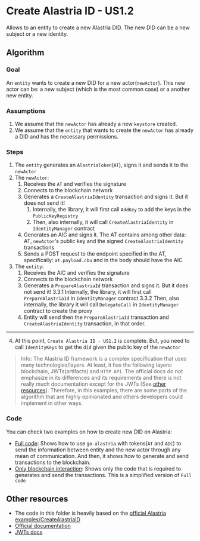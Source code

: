 # Create Alastria ID - US1.2

Allows to an entity to create a new Alastria DID. The new DID can be a new subject or a new identity.

## Algorithm

### Goal

An `entity` wants to create a new DID for a new actor(`newActor`). This new actor can be: a new subject (which is the most common case) or a another new entity.

### Assumptions

1. We assume that the `newActor` has already a new `keystore` created.
2. We assume that the `entity` that wants to create the `newActor` has already a DID and has the necessary permissions.

### Steps

1. The `entity` generates an `AlastriaToken`(`AT`), signs it and sends it to the `newActor`
2. The `newActor`:
    1. Receives the `AT` and verifies the signature
    2. Connects to the blockchain network
    3. Generates a `CreateAlastriaIdentity` transaction and signs it. But it does not send it!
        1. Internally, the library, it will first call `AddKey` to add the keys in the `PublicKeyRegistry`
        2. Then, also internally, it will call `CreateAlastriaIdentity` in `IdentityManager` contract
    4. Generates an AIC and signs it. The AT contains among other data: AT, `newActor`'s public key and the signed `CreateAlastriaIdentity` transactions
    5. Sends a POST request to the endpoint specified in the AT, specifically: `at.payload.cbu` and in the body should have the AIC
3. The `entity`:
    1. Receives the AIC and verifies the signature
    2. Connects to the blockchain network
    3. Generates a `PrepareAlastriaId` transaction and signs it. But it does not send it!
        3.3.1 Internally, the library, it will first call `PrepareAlastriaId` in `IdentityManager` contract
        3.3.2 Then, also internally, the library it will call `DelegateCall`  in `IdentityManager` contract to create the proxy
    4. Entity will send then the `PrepareAlastriaId` transaction and `CreateAlastriaIdentity` transaction, in that order.

--- 

4. At this point, `Create Alastria ID - US1.2` is complete. But, you need to call `IdentityKeys` to get the `did` given the public key of the `newActor`

> Info: The Alastria ID framework is a complex specification that uses many technologies/layers. At least, it has the following layers: blockchain, JWTs(artifacts) and `HTTP API`. The official docs do not emphasize in its differences and its requirements and there is not really much documentation except for the JWTs (See [other resources](#other-resources)). Therefore, in this examples, there are some parts of the algorithm that are highly opinionated and others developers could implement in other ways.

### Code

You can check two examples on how to create new DID on Alastria:
- [Full code](./full-example/main.go): Shows how to use `go-alastria` with tokens(`AT` and `AIC`) to send the information between entity and the new actor through any mean of communication. And then, it shows how to generate and send transactions to the blockchain.
- [Only blockchain interaction](./only-blockchain/main.go): Shows only the code that is required to generates and send the transactions. This is a simplified version of `Full code`

## Other resources

- The code in this folder is heavily based on the [official Alastria examples/CreateAlastriaID](https://github.com/alastria/alastria-identity-example/tree/master/exampleCreateAlastriaID)
- [Official documentation](https://github.com/alastria/alastria-identity/wiki/Artifacts-and-User-Stories-Definitions#us-12-alastria-id-creation)
- [JWTs docs](https://github.com/alastria/alastria-identity/wiki/Artifacts-and-User-Stories-Definitions)